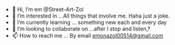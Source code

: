 - 👋 Hi, I’m em @Street-Art-Zol
- 👀 I’m interested in ...All things that involve me. Haha just a joke.
- 🌱 I’m currently learning ... something new each and every day
- 💞️ I’m looking to collaborate on ...after I stop and listen,?
- 📫 How to reach me ... By email emonazol00514@gmail.com

<!---i am in the slow long process of making at least one of my goals before the globe spins again.
Street-Art-Zol/Street-Art-Zol is a ✨ special ✨ repository because its `README.md` explains how I vision 
Street Art Zol, basically it has to do with the future being about the past and present artistically. Any form of 
Of art for example poetry, lyrics, sketches, drawings of anything, tattooing. Ideally, We authors, illustrators,
songwriters, have a purpose and we'll, now is better than never! Let's make this fun! 
My Motto: "help me, help you, help me" :)

--->
